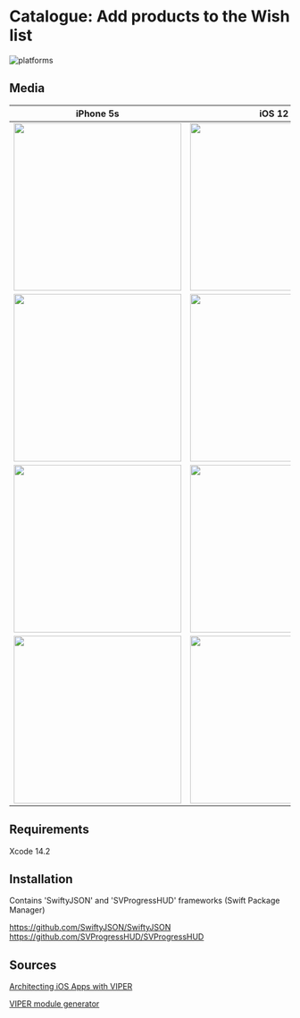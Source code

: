 # Catalogue: Add products to the Wish list

![platforms](https://img.shields.io/badge/platforms-iOS-333333.svg)

## Media

| iPhone 5s                                                                                                            | iOS 12                                                                                                               |
| -------------------------------------------------------------------------------------------------------------------- | -------------------------------------------------------------------------------------------------------------------- |
| <img width=300 src="https://github.com/ValeriyKliuk/Catalogue/assets/750868/31464bc5-25c5-4179-b77a-542cbfe5684d" /> | <img width=300 src="https://github.com/ValeriyKliuk/Catalogue/assets/750868/e574fa4c-af4a-430b-8de8-0f19446b7de9" /> |
| <img width=300 src="https://github.com/ValeriyKliuk/Catalogue/assets/750868/df2ef56a-f355-4dce-97c2-ee45af216bf1" /> | <img width=300 src="https://github.com/ValeriyKliuk/Catalogue/assets/750868/fb319621-b431-4574-b849-ace6692a331d" /> |
| <img width=300 src="https://github.com/ValeriyKliuk/Catalogue/assets/750868/68bd9ca8-3c08-460f-88ab-8d20c4e16e0c" /> | <img width=300 src="https://github.com/ValeriyKliuk/Catalogue/assets/750868/5898baea-0acd-4196-91fc-f51092b4fd24" /> |
| <img width=300 src="https://github.com/ValeriyKliuk/Catalogue/assets/750868/712f6e16-3490-4fec-b09c-1319f4812664" /> | <img width=300 src="https://github.com/ValeriyKliuk/Catalogue/assets/750868/af56edf3-9207-49f3-b0b2-384a8229d51e" /> |

## Requirements

Xcode 14.2

## Installation

Contains 'SwiftyJSON' and 'SVProgressHUD' frameworks (Swift Package Manager)

https://github.com/SwiftyJSON/SwiftyJSON
https://github.com/SVProgressHUD/SVProgressHUD

## Sources

[Architecting iOS Apps with VIPER](https://www.objc.io/issues/13-architecture/viper/)

[VIPER module generator](https://github.com/pepibumur/viper-module-generator)
